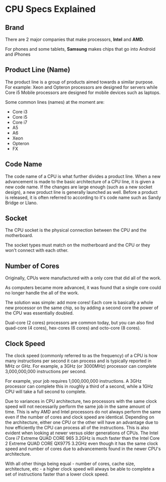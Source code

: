 # CPU Specs Explained #

## Brand ##

There are 2 major companies that make processors, **Intel** and **AMD**.

For phones and some tablets, **Samsung** makes chips that go into Android and iPhones


## Product Line (Name) ##

The product line is a group of products aimed towards a similar purpose. For example: Xeon and Opteron processors are designed for servers while Core i5 Mobile processors are designed for mobile devices such as laptops. 

Some common lines (names) at the moment are:

- Core i3
- Core i5
- Core i7
- A5
- A6
- Xeon
- Opteron
- FX



## Code Name ##

The code name of a CPU is what further divides a product line. When a new advancement is made to the basic architecture of a CPU line, it is given a new code name. If the changes are large enough (such as a new socket design), a new product line is generally launched as well. Before a product is released, it is often referred to according to it's code name such as Sandy Bridge or Llano.

## Socket ##


The CPU socket is the physical connection between the CPU and the motherboard. 

The socket types must match on the motherboard and the CPU or they won't connect with each other.


## Number of Cores ##

Originally, CPUs were manufactured with a only core that did all of the work. 

As computers became more advanced, it was found that a single core could no longer handle the all of the work.

The solution was simple: add more cores! Each core is basically a whole new processor on the same chip, so by adding a second core the power of the CPU was essentially doubled. 

Dual-core (2 cores) processors are common today, but you can also find quad-core (4 cores), hex-cores (6 cores) and octo-core (8 cores).



## Clock Speed ##

The clock speed (commonly referred to as the frequency) of a CPU is how many instructions per second it can process and is typically reported in MHz or GHz. For example, a 3GHz (or 3000MHz) processor can complete 3,000,000,000 instructions per second. 

For example, your job requires 1,000,000,000 instructions. A 3GHz processor can complete this in roughly a third of a second, while a 1GHz CPU will take a full second to complete.

Due to variances in CPU architecture, two processors with the same clock speed will not necessarily perform the same job in the same amount of time. This is why AMD and Intel processors do not always perform the same even if the number of cores and clock speed are identical. Depending on the architecture, either one CPU or the other will have an advantage due to how efficiently the CPU can process all of the instructions. This is also evident when looking at newer versus older generations of CPUs. The Intel Core i7 Extreme QUAD CORE 965 3.2GHz is much faster than the Intel Core 2 Extreme QUAD CORE QX9775 3.2GHz even though it has the same clock speed and number of cores due to advancements found in the newer CPU's architecture.

With all other things being equal - number of cores, cache size, architecture, etc - a higher clock speed will always be able to complete a set of instructions faster than a lower clock speed.